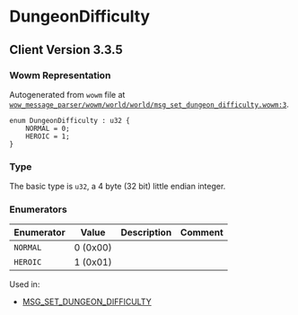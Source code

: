 # DungeonDifficulty

## Client Version 3.3.5

### Wowm Representation

Autogenerated from `wowm` file at [`wow_message_parser/wowm/world/world/msg_set_dungeon_difficulty.wowm:3`](https://github.com/gtker/wow_messages/tree/main/wow_message_parser/wowm/world/world/msg_set_dungeon_difficulty.wowm#L3).

```rust,ignore
enum DungeonDifficulty : u32 {
    NORMAL = 0;
    HEROIC = 1;
}
```
### Type
The basic type is `u32`, a 4 byte (32 bit) little endian integer.
### Enumerators
| Enumerator | Value  | Description | Comment |
| --------- | -------- | ----------- | ------- |
| `NORMAL` | 0 (0x00) |  |  |
| `HEROIC` | 1 (0x01) |  |  |

Used in:
* [MSG_SET_DUNGEON_DIFFICULTY](msg_set_dungeon_difficulty.md)

